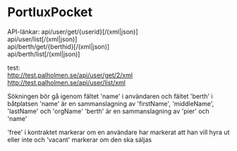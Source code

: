 # PortluxPocket

API-länkar:
api/user/get/{userid}[/(xml|json)]<br>
api/user/list[/(xml|json)]<br>
api/berth/get/{berthid}[/(xml|json)]<br>
api/berth/list[/(xml|json)]<br>

test:<br>
http://test.palholmen.se/api/user/get/2/xml<br>
http://test.palholmen.se/api/user/list/xml<br>

Sökningen bör gå igenom fältet 'name' i användaren och fältet 'berth' i båtplatsen
'name' är en sammanslagning av 'firstName', 'middleName', 'lastName' och 'orgName'
'berth' är en sammanslagning av 'pier' och 'name'

'free' i kontraktet markerar om en användare har markerat att han vill hyra ut eller inte och 'vacant' markerar om den ska säljas
